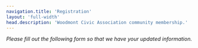 ```yaml
---
navigation.title: 'Registration'
layout: 'full-width'
head.description: 'Woodmont Civic Association community membership.'
---
```


_Please fill out the following form so that we have your updated information._
